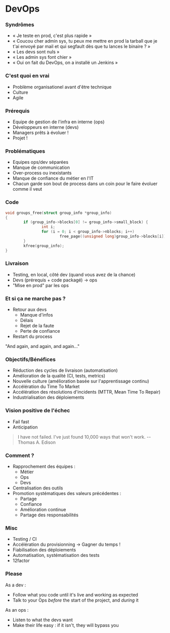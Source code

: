 # DevOps

### Syndrômes

- « Je teste en prod, c'est plus rapide »
- « Coucou cher admin sys, tu peux me mettre en prod la tarball que je t'ai
  envoyé par mail et qui segfault dès que tu lances le binaire ? »
- « Les devs sont nuls »
- « Les admin sys font chier »
- « Oui on fait du DevOps, on a installé un Jenkins »

### C'est quoi en vrai

- Problème organisationel avant d'être technique
- Culture
- Agile

### Prérequis

* Equipe de gestion de l'infra en interne (ops)
* Développeurs en interne (devs)
* Managers prêts à évoluer !
* Projet !

### Problématiques

* Equipes ops/dev séparées
* Manque de communication
* Over-process ou inexistants
* Manque de confiance du métier en l'IT
* Chacun garde son bout de process dans un coin pour le faire évoluer comme il
  veut


### Code

```c
void groups_free(struct group_info *group_info)
{
        if (group_info->blocks[0] != group_info->small_block) {
                int i;
                for (i = 0; i < group_info->nblocks; i++)
                        free_page((unsigned long)group_info->blocks[i]);
        }
        kfree(group_info);
}
```

### Livraison

* Testing, en local, côté dev (quand vous avez de la chance)
* Devs (prérequis + code packagé) → ops
* "Mise en prod" par les ops

### Et si ça ne marche pas ?

* Retour aux devs
    * Manque d'infos
    * Délais
    * Rejet de la faute
    * Perte de confiance
* Restart du process

"And again, and again, and again..."

### Objectifs/Bénéfices

* Réduction des cycles de livraison (automatisation)
* Amélioration de la qualité (CI, tests, metrics)
* Nouvelle culture (amélioration basée sur l'apprentissage continu)
* Accélération du Time To Market
* Accélération des résolutions d'incidents (MTTR, Mean Time To Repair)
* Industrialisation des déploiements

### Vision positive de l'échec

* Fail fast
* Anticipation

> I have not failed. I've just found 10,000 ways that won't work.
> -- Thomas A. Edison

### Comment ?

* Rapprochement des équipes :
    * Métier
    * Ops
    * Devs
* Centralisation des outils
* Promotion systématiques des valeurs précédentes :
    * Partage
    * Confiance
    * Amélioration continue
    * Partage des responsabilités

### Misc

* Testing / CI
* Accélération du provisionning → Gagner du temps !
* Fiabilisation des déploiements
* Automatisation, systématisation des tests
* 12factor

### Please

As a dev :

- Follow what you code until it's live and working as expected
- Talk to your Ops *before* the start of the project, and *during* it

As an ops :

- Listen to what the devs want
- Make their life easy : if it isn't, they will bypass you
